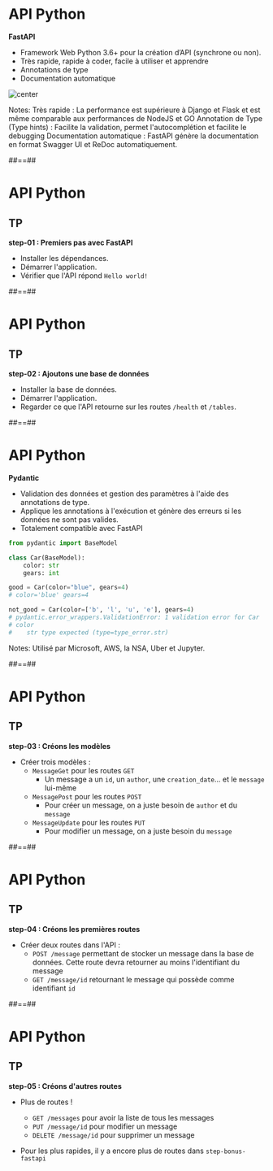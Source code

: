<!-- .slide: class="with-code" -->
# API Python

**FastAPI**

* Framework Web Python 3.6+ pour la création d’API (synchrone ou non).
* Très rapide, rapide à coder, facile à utiliser et apprendre
* Annotations de type
* Documentation automatique

![center](./assets/images/fastapi.png)

Notes:
Très rapide : La performance est supérieure à Django et Flask et est même comparable aux performances de NodeJS et GO
Annotation de Type (Type hints) : Facilite la validation, permet l'autocomplétion et facilite le debugging
Documentation automatique : FastAPI génère la documentation en format Swagger UI et ReDoc automatiquement.

##==##
<!-- .slide: class="exercice sfeir-bg-pink" -->

# API Python

## TP

**step-01 : Premiers pas avec FastAPI**

* Installer les dépendances.
* Démarrer l'application.
* Vérifier que l'API répond `Hello world!`

##==##
<!-- .slide: class="exercice sfeir-bg-pink" -->

# API Python

## TP

**step-02 : Ajoutons une base de données**

* Installer la base de données.
* Démarrer l'application.
* Regarder ce que l'API retourne sur les routes `/health` et `/tables`.

##==##
<!-- .slide: class="with-code" -->
# API Python

**Pydantic**

* Validation des données et gestion des paramètres à l'aide des annotations de type.
* Applique les annotations à l'exécution et génère des erreurs si les données ne sont pas valides.
* Totalement compatible avec FastAPI

```python
from pydantic import BaseModel

class Car(BaseModel):
    color: str
    gears: int

good = Car(color="blue", gears=4) 
# color='blue' gears=4

not_good = Car(color=['b', 'l', 'u', 'e'], gears=4) 
# pydantic.error_wrappers.ValidationError: 1 validation error for Car
# color
#    str type expected (type=type_error.str)

```

Notes:
Utilisé par Microsoft, AWS, la NSA, Uber et Jupyter.

##==##
<!-- .slide: class="exercice sfeir-bg-pink" -->

# API Python

## TP

**step-03 : Créons les modèles**

* Créer trois modèles :
  * `MessageGet` pour les routes `GET`
    * Un message a un `id`, un `author`, une `creation_date`... et le `message` lui-même
  * `MessagePost` pour les routes `POST`
    * Pour créer un message, on a juste besoin de `author` et du `message`
  * `MessageUpdate` pour les routes `PUT`
    * Pour modifier un message, on a juste besoin du `message`

##==##
<!-- .slide: class="exercice sfeir-bg-pink" -->

# API Python

## TP

**step-04 : Créons les premières routes**

* Créer deux routes dans l'API :
  * `POST /message` permettant de stocker un message dans la base de données. Cette route devra retourner au moins l'identifiant du message
  * `GET /message/id` retournant le message qui possède comme identifiant `id` 

##==##
<!-- .slide: class="exercice sfeir-bg-pink" -->

# API Python

## TP

**step-05 : Créons d'autres routes**

* Plus de routes !
    * `GET /messages` pour avoir la liste de tous les messages
    * `PUT /message/id` pour modifier un message
    * `DELETE /message/id` pour supprimer un message

* Pour les plus rapides, il y a encore plus de routes dans `step-bonus-fastapi`
